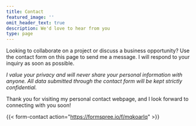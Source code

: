 ```yaml
---
title: Contact
featured_image: ''
omit_header_text: true
description: We'd love to hear from you
type: page
---
```


Looking to collaborate on a project or discuss a business opportunity? Use the contact form on this page to send me a message. I will respond to your inquiry as soon as possible.

_I value your privacy and will never share your personal information with anyone. All data submitted through the contact form will be kept strictly confidential._

Thank you for visiting my personal contact webpage, and I look forward to connecting with you soon!

{{< form-contact action="https://formspree.io/f/mqkoarlq"  >}}